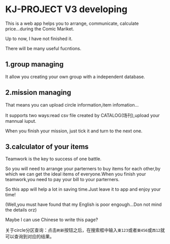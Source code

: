 # KJ-PROJECT V3 developing

This is a web app helps you to arrange, communicate, calculate price...during the Comic Mariket.

Up to now, I have not finished it.

There will be many useful fucntions.

## 1.group managing

It allow you creating your own group with a independent database.

## 2.mission managing

That means you can upload circle information,item infomation...

It supports two ways:read csv file created by CATALOG(场刊),upload your mannual iuput.

When you finish your mission, just tick it and turn to the next one.

## 3.calculator of your items

Teamwork is the key to success of one battle.

So you will need to arrange your parterners to buy items for each other,by which we can get the ideal items of everyone.When you finish your teamwork,you need to pay your bill to your parterners.

So this app will help a lot in saving time.Just leave it to app and enjoy your time!


(Well,you must have found that my English is poor engough...Don not mind the details orz)

Maybe I can use Chinese to write this page?


 关于circle分区查询：点击`刷新`按钮之后，在搜索框中输入`東123`或者`東456`或`西12`就可以查询到对应的结果。
 

 
